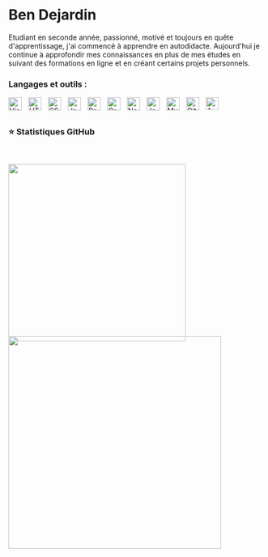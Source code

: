 # Ben Dejardin

Etudiant en seconde année, passionné, motivé et toujours en quête d'apprentissage, j'ai commencé à apprendre en autodidacte.
Aujourd'hui je continue à approfondir mes connaissances en plus de mes études en suivant des formations en ligne et en créant certains projets personnels.

### Langages et outils :

[<img align="left" alt="Visual Studio Code" width="26px" src="https://cdn.jsdelivr.net/gh/devicons/devicon/icons/vscode/vscode-original.svg" style="padding-right:10px;" />][portfolio]

[<img align="left" alt="HTML5" width="26px" src="https://cdn.jsdelivr.net/gh/devicons/devicon/icons/html5/html5-original.svg" style="padding-right:10px;" />][portfolio]
[<img align="left" alt="CSS3" width="26px" src="https://cdn.jsdelivr.net/gh/devicons/devicon/icons/css3/css3-original.svg" style="padding-right:10px;" />][portfolio]
[<img align="left" alt="JavaScript" width="26px" src="https://cdn.jsdelivr.net/gh/devicons/devicon/icons/javascript/javascript-original.svg" style="padding-right:10px;" />][portfolio]
[<img align="left" alt="React" width="26px" src="https://cdn.jsdelivr.net/gh/devicons/devicon/icons/php/php-plain.svg" style="padding-right:10px;" />][portfolio]
[<img align="left" alt="GraphQL" width="26px" src="https://cdn.jsdelivr.net/gh/devicons/devicon/icons/symfony/symfony-original-wordmark.svg" style="padding-right:10px;" />][portfolio]
[<img align="left" alt="Node.js" width="26px" src="https://cdn.jsdelivr.net/gh/devicons/devicon/icons/nodejs/nodejs-original.svg" style="padding-right:10px;" />][portfolio]
[<img align="left" alt="Java" width="26px" src="https://cdn.jsdelivr.net/gh/devicons/devicon/icons/angularjs/angularjs-original.svg" style="padding-right:10px;" />][portfolio]
[<img align="left" alt="MySQL" width="26px" src="https://cdn.jsdelivr.net/gh/devicons/devicon/icons/mysql/mysql-original.svg" style="padding-right:10px;" />][portfolio]
[<img align="left" alt="Git" width="26px" src="https://cdn.jsdelivr.net/gh/devicons/devicon/icons/git/git-original.svg" style="padding-right:10px;" />][portfolio]

[<img align="left" alt="AWS" width="25px" src="https://cdn.jsdelivr.net/gh/devicons/devicon/icons/mongodb/mongodb-original.svg" style="padding-right:11px;" />][portfolio]

<br />
<br />

### ⭐ Statistiques GitHub

<br />

[<img align="left" width="350px" src="https://github-readme-stats.vercel.app/api/top-langs/?username=BenDejardin&layout=compact&hide_border=false&title_color=3B1F94f&icon_color=FFE500&bg_color=09131B&text_color=ffffff&border_color=0c1a25" style="padding-right:30px;" />][portfolio]

[<img align="left" width="420px" src="https://github-readme-stats.vercel.app/api?username=BenDejardin&show_icons=true&hide_border=false&title_color=3B1F94f&icon_color=FFE500&bg_color=09131B&text_color=ffffff&border_color=0c1a25" style="margin-top:-10px;" />][portfolio]

[portfolio]: https://bendejardin.github.io/
